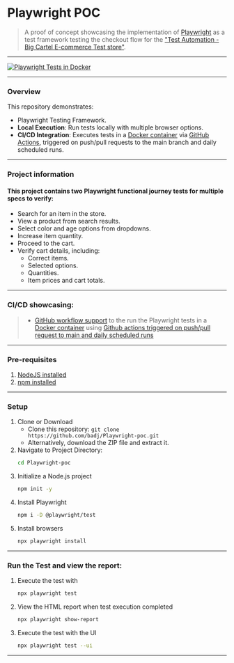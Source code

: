 # Playwright POC

> A proof of concept showcasing the implementation of [Playwright](https://playwright.dev/) as a test framework testing the checkout flow for the ["Test Automation - Big Cartel E-commerce Test store"](https://testautomation.bigcartel.com/).

---

[![Playwright Tests in Docker](https://github.com/badj/Playwright-poc/actions/workflows/main.yml/badge.svg)](https://github.com/badj/Playwright-poc/actions/workflows/main.yml)

---
### Overview

This repository demonstrates:

- Playwright Testing Framework.
- **Local Execution**: Run tests locally with multiple browser options.
- **CI/CD Integration**: Executes tests in a [Docker container](https://www.docker.com/) via [GitHub Actions](https://github.com/badj/Playwright-poc/actions), triggered on push/pull requests to the main branch and daily scheduled runs.

---
### Project information

#### This project contains two Playwright functional journey tests for multiple specs to verify:
- Search for an item in the store.
- View a product from search results.
- Select color and age options from dropdowns.
- Increase item quantity.
- Proceed to the cart.
- Verify cart details, including:
    - Correct items.
    - Selected options.
    - Quantities.
    - Item prices and cart totals.

---
### CI/CD showcasing:
> - [GitHub workflow support](https://github.com/badj/Playwright-poc/actions) to the run the Playwright tests in a [Docker container](https://www.docker.com/) using [Github actions triggered on push/pull request to main and daily scheduled runs](.github/workflows/main.yml)

---
### Pre-requisites

1. [NodeJS installed](https://nodejs.org/en/download/)
2. [npm installed](https://docs.npmjs.com/downloading-and-installing-node-js-and-npm/)

---
### Setup

1. Clone or Download
    - Clone this repository: `git clone https://github.com/badj/Playwright-poc.git`
    - Alternatively, download the ZIP file and extract it.
2. Navigate to Project Directory:
   ```bash
   cd Playwright-poc
   ```
3. Initialize a Node.js project
   ```bash
   npm init -y
   ```
4. Install Playwright
   ```bash
   npm i -D @playwright/test
   ```
5. Install browsers
   ```bash
   npx playwright install
   ``` 

---
### Run the Test and view the report:

1. Execute the test with
   ```bash
   npx playwright test
   ``` 
2. View the HTML report when test execution completed
   ```bash
   npx playwright show-report
   ``` 
3. Execute the test with the UI
   ```bash
   npx playwright test --ui
   ``` 

---
